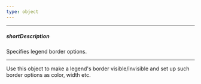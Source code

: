 ```yaml
---
type: object
---
```

---
##### shortDescription
Specifies legend border options.

---
Use this object to make a legend's border visible/invisible and set up such border options as color, width etc.